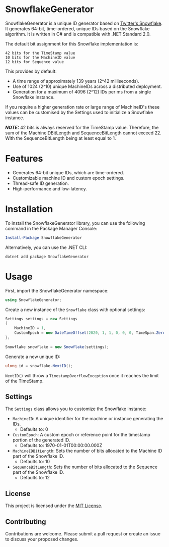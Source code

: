 # SnowflakeGenerator
SnowflakeGenerator is a unique ID generator based on [Twitter's Snowflake](https://blog.twitter.com/engineering/en_us/a/2010/announcing-snowflake "Twitter Snowflake Blog"). It generates 64-bit, time-ordered, unique IDs based on the Snowflake algorithm. It is written in C# and is compatible with .NET Standard 2.0.

The default bit assignment for this Snowflake implementation is:
```
42 bits for the TimeStamp value
10 bits for the MachineID value
12 bits for Sequence value
```
This provides by default:

 - A time range of approximately 139 years (2^42 milliseconds).
 - Use of 1024 (2^10) unique MachineIDs across a distributed deployment.
 - Generation for a maximum of 4096 (2^12) IDs per ms from a single Snowflake instance.
 
If you require a higher generation rate or large range of MachineID's these values can be customised by the Settings used to initialize a Snowflake instance.

**_NOTE:_** 42 bits is always reserved for the TimeStamp value. Therefore, the sum of the MachineIDBitLength and SequenceBitLength cannot exceed 22. With the SequenceBitLength being at least equal to 1.

# Features

 - Generates 64-bit unique IDs, which are time-ordered.
 - Customizable machine ID and custom epoch settings.
 - Thread-safe ID generation.
 - High-performance and low-latency.

# Installation

To install the SnowflakeGenerator library, you can use the following command in the Package Manager Console:
```powershell
Install-Package SnowflakeGenerator
```
Alternatively, you can use the .NET CLI:
```
dotnet add package SnowflakeGenerator
```

# Usage

First, import the SnowflakeGenerator namespace:
```csharp
using SnowflakeGenerator;
```

Create a new instance of the `Snowflake` class with optional settings:

```csharp
Settings settings = new Settings 
{ 
    MachineID = 1,
    CustomEpoch = new DateTimeOffset(2020, 1, 1, 0, 0, 0, TimeSpan.Zero) 
};
    
Snowflake snowflake = new Snowflake(settings);
```    
Generate a new unique ID:

```csharp
ulong id = snowflake.NextID();
```

`NextID()` will throw a `TimestampOverflowException` once it reaches the limit of the TimeStamp.

## Settings

The `Settings` class allows you to customize the Snowflake instance:

-   `MachineID`: A unique identifier for the machine or instance generating the IDs.
	- Defaults to: 0
-   `CustomEpoch`: A custom epoch or reference point for the timestamp portion of the generated ID.
	- Defaults to: 1970-01-01T00:00:00.000Z
- `MachineIDBitLength`: Sets the number of bits allocated to the Machine ID part of the Snowflake ID.
	- Defaults to: 10
- `SequenceBitLength`: Sets the number of bits allocated to the Sequence part of the Snowflake ID.
	- Defaults to: 12

## License

This project is licensed under the [MIT License](https://github.com/JakobKirton/SnowflakeGenerator/blob/main/LICENSE).
## Contributing

Contributions are welcome. Please submit a pull request or create an issue to discuss your proposed changes.
